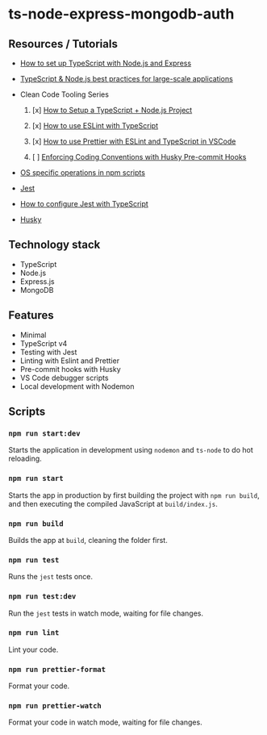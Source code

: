 # ts-node-express-mongodb-auth

## Resources / Tutorials

- [How to set up TypeScript with Node.js and Express](https://blog.logrocket.com/how-to-set-up-node-typescript-express/)

- [TypeScript & Node.js best practices for large-scale applications](https://khalilstemmler.com/)

- Clean Code Tooling Series

  1. [x] [How to Setup a TypeScript + Node.js Project](https://khalilstemmler.com/blogs/typescript/node-starter-project/)

  2. [x] [How to use ESLint with TypeScript](https://khalilstemmler.com/blogs/typescript/eslint-for-typescript/)

  3. [x] [How to use Prettier with ESLint and TypeScript in VSCode](https://khalilstemmler.com/blogs/tooling/prettier/)

  4. [ ] [Enforcing Coding Conventions with Husky Pre-commit Hooks](https://khalilstemmler.com/blogs/tooling/enforcing-husky-precommit-hooks/)

- [OS specific operations in npm scripts](https://www.npmjs.com/package/run-script-os)

- [Jest](https://jestjs.io/fr/docs/getting-started)

- [How to configure Jest with TypeScript](https://swizec.com/blog/how-to-configure-jest-with-typescript/)

- [Husky](https://github.com/typicode/husky)

## Technology stack

- TypeScript
- Node.js
- Express.js
- MongoDB

## Features

- Minimal
- TypeScript v4
- Testing with Jest
- Linting with Eslint and Prettier
- Pre-commit hooks with Husky
- VS Code debugger scripts
- Local development with Nodemon

## Scripts

### `npm run start:dev`

Starts the application in development using `nodemon` and `ts-node` to do hot reloading.

### `npm run start`

Starts the app in production by first building the project with `npm run build`, and then executing
the compiled JavaScript at `build/index.js`.

### `npm run build`

Builds the app at `build`, cleaning the folder first.

### `npm run test`

Runs the `jest` tests once.

### `npm run test:dev`

Run the `jest` tests in watch mode, waiting for file changes.

### `npm run lint`

Lint your code.

### `npm run prettier-format`

Format your code.

### `npm run prettier-watch`

Format your code in watch mode, waiting for file changes.
